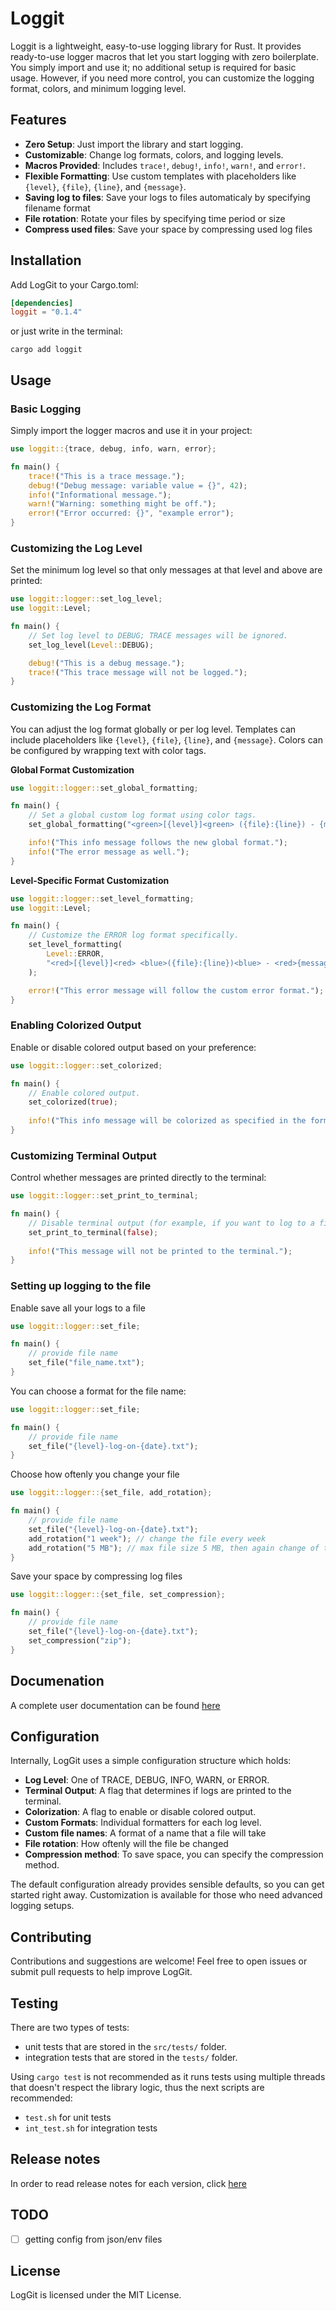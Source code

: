 # Loggit

Loggit is a lightweight, easy-to-use logging library for Rust. It provides ready-to-use logger macros that let you start logging with zero boilerplate. You simply import and use it; no additional setup is required for basic usage. However, if you need more control, you can customize the logging format, colors, and minimum logging level.


## Features

- **Zero Setup**: Just import the library and start logging.
- **Customizable**: Change log formats, colors, and logging levels.
- **Macros Provided**: Includes `trace!`, `debug!`, `info!`, `warn!`, and `error!`.
- **Flexible Formatting**: Use custom templates with placeholders like `{level}`, `{file}`, `{line}`, and `{message}`.
- **Saving log to files**: Save your logs to files automaticaly by specifying filename format 
- **File rotation**: Rotate your files by specifying time period or size
- **Compress used files**: Save your space by compressing used log files

## Installation

Add LogGit to your Cargo.toml:

````toml
[dependencies]
loggit = "0.1.4"
````

or just write in the terminal:
```shell
cargo add loggit
```

## Usage

### Basic Logging

Simply import the logger macros and use it in your project:

````rust
use loggit::{trace, debug, info, warn, error};

fn main() {
    trace!("This is a trace message.");
    debug!("Debug message: variable value = {}", 42);
    info!("Informational message.");
    warn!("Warning: something might be off.");
    error!("Error occurred: {}", "example error");
}
````

### Customizing the Log Level

Set the minimum log level so that only messages at that level and above are printed:

````rust
use loggit::logger::set_log_level;
use loggit::Level;

fn main() {
    // Set log level to DEBUG; TRACE messages will be ignored.
    set_log_level(Level::DEBUG);

    debug!("This is a debug message.");
    trace!("This trace message will not be logged.");
}
````

### Customizing the Log Format

You can adjust the log format globally or per log level. Templates can include placeholders like `{level}`, `{file}`, `{line}`, and `{message}`. Colors can be configured by wrapping text with color tags.

**Global Format Customization**

````rust
use loggit::logger::set_global_formatting;

fn main() {
    // Set a global custom log format using color tags.
    set_global_formatting("<green>[{level}]<green> ({file}:{line}) - {message}");

    info!("This info message follows the new global format.");
    info!("The error message as well.");
}
````

**Level-Specific Format Customization**

````rust
use loggit::logger::set_level_formatting;
use loggit::Level;

fn main() {
    // Customize the ERROR log format specifically.
    set_level_formatting(
        Level::ERROR,
        "<red>[{level}]<red> <blue>({file}:{line})<blue> - <red>{message}<red>"
    );

    error!("This error message will follow the custom error format.");
}
````

### Enabling Colorized Output

Enable or disable colored output based on your preference:

````rust
use loggit::logger::set_colorized;

fn main() {
    // Enable colored output.
    set_colorized(true);
    
    info!("This info message will be colorized as specified in the format.");
}
````

### Customizing Terminal Output

Control whether messages are printed directly to the terminal:

````rust
use loggit::logger::set_print_to_terminal;

fn main() {
    // Disable terminal output (for example, if you want to log to a file instead).
    set_print_to_terminal(false);
    
    info!("This message will not be printed to the terminal.");
}
````

### Setting up logging to the file

Enable save all your logs to a file

````rust
use loggit::logger::set_file;

fn main() {
    // provide file name
    set_file("file_name.txt");
}
````

You can choose a format for the file name:

````rust
use loggit::logger::set_file;

fn main() {
    // provide file name
    set_file("{level}-log-on-{date}.txt");
}
````

Choose how oftenly you change your file

````rust
use loggit::logger::{set_file, add_rotation};

fn main() {
    // provide file name
    set_file("{level}-log-on-{date}.txt");
    add_rotation("1 week"); // change the file every week
    add_rotation("5 MB"); // max file size 5 MB, then again change of the file
}
````

Save your space by compressing log files
````rust
use loggit::logger::{set_file, set_compression};

fn main() {
    // provide file name
    set_file("{level}-log-on-{date}.txt");
    set_compression("zip");
}
````

## Documenation
A complete user documentation can be found [here](./docs/DOC_PREVIEW.md)

## Configuration

Internally, LogGit uses a simple configuration structure which holds:
- **Log Level**: One of TRACE, DEBUG, INFO, WARN, or ERROR.
- **Terminal Output**: A flag that determines if logs are printed to the terminal.
- **Colorization**: A flag to enable or disable colored output.
- **Custom Formats**: Individual formatters for each log level.
- **Custom file names**: A format of a name that a file will take
- **File rotation**: How oftenly will the file be changed
- **Compression method**: To save space, you can specify the compression method. 

The default configuration already provides sensible defaults, so you can get started right away. Customization is available for those who need advanced logging setups.

## Contributing

Contributions and suggestions are welcome! Feel free to open issues or submit pull requests to help improve LogGit.

## Testing
There are two types of tests: 
- unit tests that are stored in the `src/tests/` folder.
- integration tests that are stored in the `tests/` folder.

Using `cargo test` is not recommended as it runs tests using multiple threads that doesn't respect the library logic, thus the next scripts are recommended:
- `test.sh` for unit tests
- `int_test.sh` for integration tests

## Release notes
In order to read release notes for each version, click [here](./RELEASE_NOTES.md)

## TODO
- [ ] getting config from json/env files

## License

LogGit is licensed under the MIT License.
